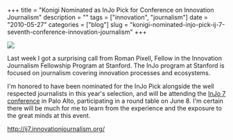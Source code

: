 +++
title = "Konigi Nominated as InJo Pick for Conference on Innovation Journalism"
description = ""
tags = ["innovation", "journalism"]
date = "2010-05-27"
categories = ["blog"]
slug = "konigi-nominated-injo-pick-ij-7-seventh-conference-innovation-journalism"
+++



  <div class="notebook-screenshot"><a href="http://ij7.innovationjournalism.org/"><img id='bluga-thumbnail-2388' class='bluga-thumbnail large' src='http://media.konigi.com/bluga/
wt4bfea4994750d_large.jpg'/></a></div><p>Last week I got a surprising call from Roman Pixell, Fellow in the Innovation Journalism Fellowship Program at Stanford. The InJo program at Stanford is focused on journalism covering innovation processes and ecosystems.</p>

<p>I'm honored to have been nominated for the InJo Pick alongside the well respected journalists in this year's selection, and will be attending the <a href="http://ij7.innovationjournalism.org/">InJo 7 conference</a> in Palo Alto, participating in a round table on June 8. I'm certain there will be much for me to learn from the experience and the exposure to the great minds at this event.</p>

    
  <a href="http://ij7.innovationjournalism.org/">http://ij7.innovationjournalism.org/</a>
